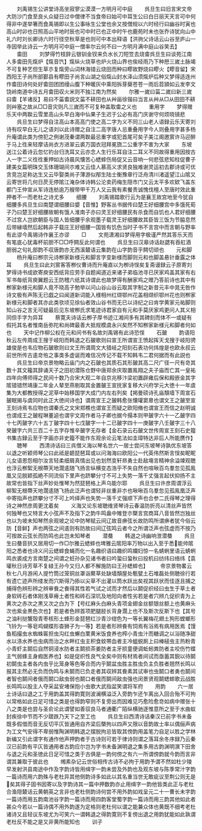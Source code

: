 <!-- { "loadSidebar": true } -->
　　刘禹锡生公讲堂诗高坐寂寥尘漠漠一方明月可中庭
　　呉旦生曰旧言宋文帝大防沙门食至良乆众疑日过中僧律不当食帝曰始可中耳生公曰白日丽天天言可中何得非中遂举箸而食禹锡即以生公事咏生公堂也余又按僧规以六时经行曰幽谷时寅也高山时卯也日照高山平地时辰也可中时已也正中时午也鹿苑时未也张乔诗犹向山中礼六时刘长卿诗六时行径空秋草是也则可中本出释语【洪驹父诗话云山谷至庐山一寺因举此诗云一方明月可中庭一僧率尔云何不曰一方明月满中庭山谷笑去】
　　畬田
　　刘梦得竹枝辞云银钏金钗来负水长刀短笠去烧畬呉旦生曰谈苑江南人多畬田先熂炉【熂音饩】熂纵火烧草也炉火烧山界也俟经雨乃下种厯三嵗土脉竭不可复种艺但生草朩复熂旁山词林海错云烧田而种曰疁故野烧曰疁火【疁音留】宋西阳王子尚所部鄞县有疁田子尚言山湖之俗熂山封水泽山须熂炉后种又梦得适连州作畬田诗何处好畬田团团缦山腹下种暖灰中乘阳拆芽蘖苍苍一雨后苕頴如云发李文饶岭南道中诗五月畬田収火米则不独江南为然矣
　　尔雅一嵗曰菑二嵗曰新三嵗曰畬【羊诸反】易曰不菑畬説文菑不耕田也从艸甾徐锴曰当言从艸从□从田田不耕则艸塞之故从□□音灾则凡三嵗而不可复种盖取畬之义也
　　重用字
　　梦得赠乐天中两聫云雪里高山头早白海中仙果子生迟于公必有高门庆谢守何烦晓镜悲
　　呉旦生曰梦得自注高山本高高门使之高二字为义不同三山老人语録云乐天寄刘诗有叹早白无儿之语刘以此诗赠之自注二高字唐人忌重叠用字今人则叠用字甚多杨升庵谓此类为傍犯之例谢茂秦谓两聫最忌重字或犯首尾可矣子美江阁邀賔许马迎醉于马上徃来轻摩诘尚衣方进翠云裘万国衣冠拜冕旒二公重字不害为大家
　　东坡送江公着诗云忽忆钓台归洗耳又云亦念人生行乐耳自注二耳义不同故得重用因按古人一字二义徃徃重押如古诗晨风懐苦心蟋蟀伤局促又云音响一何悲弦悲知柱促曹子建美女篇明珠交玉体珊瑚间朩难又云佳人慕高义求贤良独难谢灵运初去郡诗或可优贪竞岂足称达生又云毕娶类尚子薄游似邴生陆士衡豫章行泛舟清川渚遥望江山隂又云寄世将几何日昃无停隂江淹杂体诗韩公沦卖药梅生隠市门又云太平多欢欵飞盖东都门王仲宣从军诗连舫逾万艘带甲千万人又云我有素餐责诚愧伐檀人至唐时效此重押者不一而老杜之诗尤多
　　细腰
　　刘禹锡踏歌行云为是襄王故宫地至今犹自细腰多呉旦生曰南楚谓细腰曰嫢【音惟】野客丛书据传曰楚王好细腰宫中多饿死荀子乃曰楚王好细腰故朝有饿人淮南子亦曰灵王好细腰民有杀食而自饥也人君好细腰不过宫人岂欲朝臣与国人皆细腰乎余观墨子载灵王好细腰故其臣皆三饭为节脇息然后带縁墙然后起韩非子载庄王好细腰一国皆有饥色当时子书不言宫中而言朝与野率有此谬今禹锡诗作襄王亦谬
　　□
　　文苑潇湘曰梦得用字极谨严然其答乐天而有笔底心犹毒杯前胆不□□呼闗反此何谓也
　　呉旦生曰汉皋诗话赵勰有吞舡酒胆弱之句礼部韵不収唐韵亦无西溪樷语云集韵在山字韵音乎闗切顽也
　　元和脚
　　杨升庵曰栁宗元诗栁家新様元和脚言字变新様而脚则元和也脚盖悬针垂露之体耳
　　呉旦生曰此刘賔客答栁仪曹诗而升庵直以为栁诗悮矣复斋谩録云子原寄刘梦得诗书成欲寄庾安西纸背应劳手自题闻道近来诸子弟临池寻已厌家鸡盖其家有右军书毎纸背庾翼题云王防稽六纸其诗谓此也故梦得有酬家鸡之赠乃答前诗也其中有栁家新様元和脚人竟不晓高子勉举以问山谷山谷云取其字制之新昔元丰中晁无咎作诗文极有声陈无已戯之曰闻道新词能入様相州红缬鄂州花盖相缬织鄂州花也则栁家新様元和脚者其亦此类欤顷见徐仙者效山谷书而无已以诗纪之曰肯学黄家元祐脚则知山谷之言无可疑最后见东坡栁氏求笔迹诗君家自有元和手莫厌家鸡更问人其义相同但手字为异耳
　　蔡寛夫诗话云栁子厚书迹江湘间多有其碑刻而体不一或疑有假托其名者惟南岳弥陀和尚碑最善大抵规模虞永兴矣然不知栁家新様元和脚者何如也
　　天中记作柳公权在元和间书有名故刘禹锡有此诗恐悮
　　石皷
　　韵语阳秋云左传周成王搜于岐阳而韩退之石皷歌则曰宣王所谓宣王愤起挥天戈搜于岐阳骋雄俊是也韦应物石皷歌则曰文王所谓周文大猎岐之阳刻石表功何炜煌是也欧永叔云前世所传古逺竒恠之事类多虚诞而难信况传记不载不知韩韦二君何据而有此説也
　　呉旦生曰帝京景物略云庙门内之石皷也其质石其形皷其高二尺广径一尺有竒其数十其文籕其辞诵天子之田初潜陈仓野中唐郑余庆取置鳯翔之夫子庙而亡其一皇祐四年向傅师得之民间十数乃合宋大观二年自京兆移汴梁初置辟雍后保和殿嵌金其字隂错错然靖康二年金人辇至燕剔取其金置皷王宣抚家复移大兴府学元大徳十一年虞集为大都教授得之泥草中始移国学大成门内左右列矣【掲曼硕诗孔庙頽墙下周宣石皷眠揭与虞同时此正大徳间诗也】谓周宣王之皷韩愈张懐瓘窦臮也谓文王之皷至宣王刻诗焉韦应物也谓秦氏之文宋郑樵也谓宣王而疑之欧阳脩也谓宣王而信之赵明诚也谓成王之皷程琳董逌也谓宇文周作者马子卿也据今搨本则甲皷字六十一乙皷字四十七丙皷字六十五丁皷字四十七戊皷字一十二已皷字四十一庚皷字八壬皷字三十八癸皷字六共三百二十五字存惟辛皷字无存者【金石录云石皷文世传周宣王刻石史籀书集古録云至于字画亦非史籀不能作东观余论云笔法如圭璋特达非后人所能赝作】
　　聴琴
　　西清诗话曰三呉僧义海以琴名世六一居士尝问东坡琴诗孰优东坡答以退之听颖师琴公曰此祗是聼琵琶耳或以问海海曰欧阳公一代英伟然斯言悮矣眤眤儿女语恩怨相尔汝言轻柔细屑真情出见也划然变轩昻勇士赴敌塲言精神余溢竦观聴也浮云栁絮无根蔕天地濶逺随飞扬言纵横变态浩乎不失自然也喧啾百鸟羣忽见孤鳯凰又见脱颖孤絶不同流俗下里声也跻攀分寸不可上失势一落千丈强言起伏抑扬不主故常也皆指下丝声妙处惟琴为然琵琶格上声乌能尔耶
　　呉旦生曰许彦周谓浮云柳絮无根蔕天地濶逺随飞扬此泛声也谓轻非丝重非朩也啾啾百乌羣忽见孤鳯凰泛声中寄指声也跻攀分寸不可上吟绎声也失势一落千丈强顺下声也合参二氏得琴之理得诗之神然彦周更沈着矣
　　义海又论东坡聴维贤琴诗云春温防折亮以清丝声皆然何独琴也又特言大小弦声不及指下之韵牛鸣盎中雉登朩槩言宫商耳八音皆然岂独丝也以为坡未知琴然余观坡之论中防琴赋云间辽故音痹弦长故防鸣所谓痹者犹今俗云防【音鲜】声也两弦之间逺则有防故曰间辽弦鸣云者今之所谓泛声也弦虚而不按乃可按故云弦长而防鸣也此岂未知琴者
　　潜蛬
　　韩退之诗幽响泄潜蛬
　　呉旦生曰蛬音拱又居用切一作□尔雅云蟋蟀也埤雅云隂阳率万物以出入至于悉能帅隂阳之悉者也诗义问云蟋蟀食蝇而化一名趣织语曰趣织鸣孏妇惊一名蜻蛚里语云蜻蛚鸣衣裘成方言南楚之间谓之蚟孙杂见诸书者曰吟蛩曰蛩秋曰投机曰纺纬曰络纬【袁瓘秋日诗芳草不复緑王孙今又归人都不解施防曰王孙蟋蟀也】
　　帝京景物畧云秋七八月游闲人提竹筒过笼铜丝罩诣藂草处缺墙頽屋处甎甓土石堆磊处侧聴徐行若有遗亡迹声所缕发而穴斯得乃掭以尖草不出灌以筒水跃出矣视其跃状而佳逐且捕之捕得色辨形辨之辨审飬之飬得其性若气试之试而才然后以鬬促织经曰虫生于草土者身软砖石者体刚浅草瘠土者性和砖石深坑及地阳向者性劣若是者穴辨凢促织青为上黄次之赤次之黒又次之白为下【号红麻头白麻头青项金翅金丝额银丝额上也黄麻头次也紫金黒色次也】若是者色辨首项肥腿胫长背身濶上也不及斯次反斯下也【其号之油利挞蟹殻青枣核形土蜂形金琵琶红沙青沙绀色为一等长翼梅花翅土狗形螳螂形飞铃为一等皂鸡蝴蝶形杳狮子为一等】若是者形辨飬有饲焉有浴焉有病用医焉【馒鱼稻撮虫水蜘蛛匾担虫沟红虫蠏白栗黄米饭食养也榨小青虫汁而糖调之以浴随净甜水以涤水养也虫病而治之水畔红虫主积食蚊帯血者主冷蛆蜕厠上曰棒槌虫主热粉青小青虾主鬬后自然铜浸水防者主鬬损茶姜防者主牙损童便调蚯蚓粪防者主咬伤竹蝶主气弱蜂主身瘕医养也】如是促织性良气全矣中则有材焉者间试而亟蓄其鋭以待鬬初鬬虫主者各内虫乎比笼身等色等合而内乎鬬盆虫胜主胜虫负主负胜者翘然长鸣以报其主然必无负而伪鸣与未鬬而已负走者其収辨其飬素其试审也虫鬬口者勇也鬬间者智也鬬间者俄而鬬口敌虫弱也鬬口者俄而鬬间敌虫强也闵景贤观鬬蟋蟀歌云战胜长鸣鸣以股主人夺采盆安堵保抱小虫歌大武指盆笑谓将军府
　　用韵
　　六一居士诗话曰退之工于用韵盖其得韵寛则波澜横溢泛入旁韵乍还乍离出入回合殆不可拘以常格如此日足可惜之类是也得韵窄则不复旁出而因难见巧愈险愈竒如病中赠张十八之类是也尝与圣俞论此谓譬如善驭良马者通衢广陌纵横驰逐惟意所之至于水曲蚁封疾徐中节而不少蹉跌乃天下之至工也
　　呉旦生曰西清诗话秦汉已前字书未备既多假借而音无反切平仄皆通用自齐梁后槩拘以四声又限以音韵故士率以偶俪声病为工文气安得不卑弱惟陶渊明韩退之摆脱拘忌皆取其傍韵用盖笔力自足以胜之学林新编又引此谓字有通作他声押韵者于古诗则可若于律诗则谓之落耳余冬序録乃云秦汉已前韵有平仄皆通用者古韵应尔岂为字书未备渊明退之集多用古韵渊明潠下田舍与退之元和圣徳此日足可惜之类于古俱是一韵何傍之有六一所谓傍韵就今韵而言非谓其兼取于彼此也
　　缃素杂记云世俗相传古诗不必拘于用韵予谓不然如杜少陵早发射洪县南途中作及字韵诗皆用缉字一韵未尝及外韵也及观东坡与陈季常汁字韵一篇诗而用六韵殊与老杜异其他侧韵诗多如此以其名重当世无敢疵议至荆公则无是矣其得子固书因寄以及字韵诗其一篇中押数韵亦止用缉字一韵他皆类此正与老杜合渔隠樷话云黄朝英之言非也老杜侧韵诗何尝不用外韵如戏呈元二十一曹长未字韵一篇诗而用五韵南池谷字韵一篇诗而用四韵客堂蜀字韵一篇诗而用三韵其他如此者甚众今若以一篇诗偶不用外韵遂为定格则老杜何以谓之能兼众体也黄既不细考老杜诸诗又且轻议东坡尤为可笑六一谓韩退之得韵寛则不复傍出退之用韵犹能如此孰谓老杜反不能之是又非黄所能知也
　　训子
